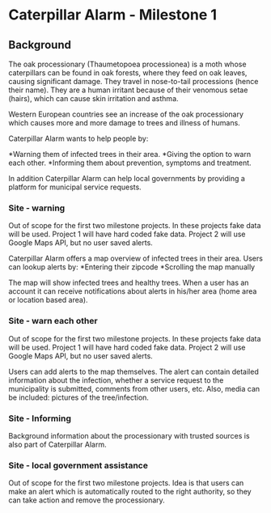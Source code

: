 # Caterpillar Alarm - Milestone 1
## Background
The oak processionary (Thaumetopoea processionea) is a moth whose caterpillars can be found in oak forests, where they feed on oak leaves, causing significant damage. They travel in nose-to-tail processions (hence their name). They are a human irritant because of their venomous setae (hairs), which can cause skin irritation and asthma.

Western European countries see an increase of the oak processionary which causes more and more damage to trees and illness of humans.

Caterpillar Alarm wants to help people by:

*Warning them of infected trees in their area.
*Giving the option to warn each other.
*Informing them about prevention, symptoms and treatment.

In addition Caterpillar Alarm can help local governments by providing a platform for municipal service requests.

### Site - warning
Out of scope for the first two milestone projects. In these projects fake data will be used. Project 1 will have hard coded fake data. Project 2 will use Google Maps API, but no user saved alerts.

Caterpillar Alarm offers a map overview of infected trees in their area. Users can lookup alerts by:
*Entering their zipcode
*Scrolling the map manually

The map will show infected trees and healthy trees. When a user has an account it can receive notifications about alerts in his/her area (home area or location based area).

### Site - warn each other
Out of scope for the first two milestone projects. In these projects fake data will be used. Project 1 will have hard coded fake data. Project 2 will use Google Maps API, but no user saved alerts.

Users can add alerts to the map themselves. The alert can contain detailed information about the infection, whether a service request to the municipality is submitted, comments from other users, etc. Also, media can be included: pictures of the tree/infection.

### Site - Informing
Background information about the processionary with trusted sources is also part of Caterpillar Alarm.

### Site - local government assistance
Out of scope for the first two milestone projects.
Idea is that users can make an alert which is automatically routed to the right authority, so they can take action and remove the processionary.

